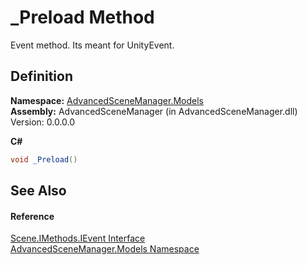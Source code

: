 # _Preload Method


Event method. Its meant for UnityEvent.



## Definition
**Namespace:** <a href="N_AdvancedSceneManager_Models">AdvancedSceneManager.Models</a>  
**Assembly:** AdvancedSceneManager (in AdvancedSceneManager.dll) Version: 0.0.0.0

**C#**
``` C#
void _Preload()
```



## See Also


#### Reference
<a href="T_AdvancedSceneManager_Models_Scene_IMethods_IEvent">Scene.IMethods.IEvent Interface</a>  
<a href="N_AdvancedSceneManager_Models">AdvancedSceneManager.Models Namespace</a>  
